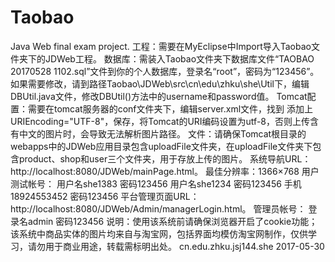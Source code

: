 # Taobao
Java Web final exam project.
工程：需要在MyEclipse中Import导入Taobao文件夹下的JDWeb工程。
数据库：需装入Taobao文件夹下数据库文件“TAOBAO 20170528 1102.sql”文件到你的个人数据库，登录名“root”，密码为“123456”。如果需要修改，请到路径Taobao\JDWeb\src\cn\edu\zhku\she\Util下，编辑DBUtil.java文件，修改DBUtil()方法中的username和password值。
Tomcat配置：需要在tomcat服务器的conf文件夹下，编辑server.xml文件，找到
<Connector connectionTimeout="20000" port="8080" protocol="HTTP/1.1"
redirectPort="8443" URIEncoding="UTF-8"/>
添加上URIEncoding="UTF-8"，保存，将Tomcat的URI编码设置为utf-8，否则上传含有中文的图片时，会导致无法解析图片路径。
文件：请确保Tomcat根目录的webapps中的JDWeb应用目录包含uploadFile文件夹，在uploadFile文件夹下包含product、shop和user三个文件夹，用于存放上传的图片。
系统导航URL：http://localhost:8080/JDWeb/mainPage.html。
最佳分辨率：1366×768
用户测试帐号：
用户名she1383  密码123456
用户名she1234  密码123456
手机18924553452  密码123456
平台管理页面URL：http://localhost:8080/JDWeb/Admin/managerLogin.html。
管理员帐号：
登录名admin	密码123456
说明：使用该系统前请确保浏览器开启了cookie功能；该系统中商品实体的图片均来自与淘宝网，包括界面均模仿淘宝网制作，仅供学习，请勿用于商业用途，转载需标明出处。
cn.edu.zhku.jsj144.she  2017-05-30

